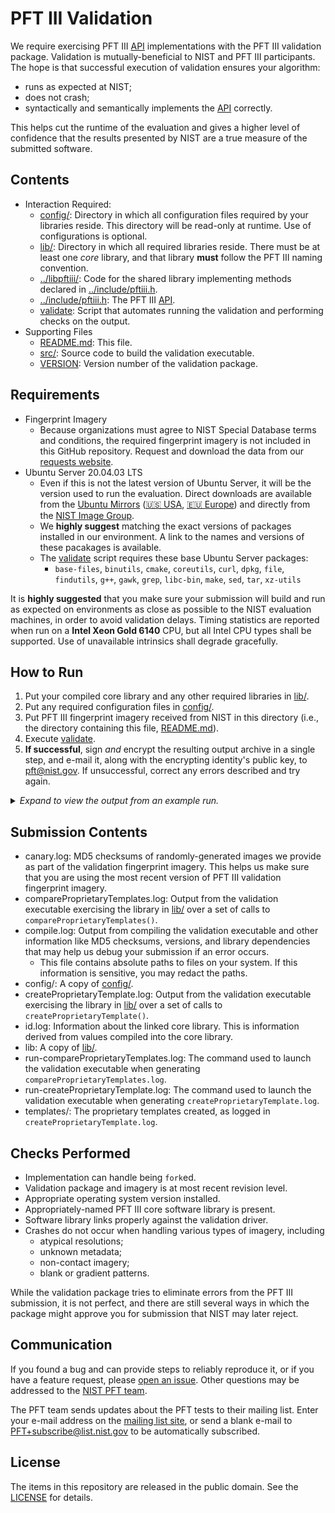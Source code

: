 PFT III Validation
==================

We require exercising PFT III [API] implementations with the PFT III validation
package. Validation is mutually-beneficial to NIST and PFT III participants. The
hope is that successful execution of validation ensures your algorithm:

 * runs as expected at NIST;
 * does not crash;
 * syntactically and semantically implements the [API] correctly.

This helps cut the runtime of the evaluation and gives a higher level of
confidence that the results presented by NIST are a true measure of the
submitted software.

Contents
--------
 * Interaction Required:
   - [config/]: Directory in which all configuration files required by your
     libraries reside. This directory will be read-only at runtime. Use of
     configurations is optional.
   - [lib/]: Directory in which all required libraries reside. There must be at
     least one *core* library, and that library **must** follow the PFT III
     naming convention.
   - [../libpftiii/]: Code for the shared library implementing methods
     declared in [../include/pftiii.h].
   - [../include/pftiii.h]: The PFT III [API].
   - [validate]: Script that automates running the validation and performing
     checks on the output.
 * Supporting Files
   - [README.md]: This file.
   - [src/]: Source code to build the validation executable.
   - [VERSION]: Version number of the validation package.

Requirements
------------

 * Fingerprint Imagery
   - Because organizations must agree to NIST Special Database terms and
     conditions, the required fingerprint imagery is not included in this GitHub
     repository. Request and download the data from our [requests website].
 * Ubuntu Server 20.04.03 LTS
   - Even if this is not the latest version of Ubuntu Server, it will be the
     version used to run the evaluation. Direct downloads are available from the
     [Ubuntu Mirrors] ([🇺🇸 USA], [🇪🇺 Europe]) and directly from the [NIST
     Image Group].
   - We **highly suggest** matching the exact versions of packages installed in
     our environment. A link to the names and versions of these pacakages is
     available.
   - The [validate] script  requires these base Ubuntu Server packages:
      - `base-files`, `binutils`, `cmake`, `coreutils`, `curl`, `dpkg`, `file`,
        `findutils`, `g++`, `gawk`, `grep`, `libc-bin`, `make`, `sed`, `tar`,
        `xz-utils`

It is **highly suggested** that you make sure your submission will build and run
as expected on environments as close as possible to the NIST evaluation
machines, in order to avoid validation delays. Timing statistics are reported
when run on a **Intel Xeon Gold 6140** CPU, but all Intel CPU types shall be
supported. Use of unavailable intrinsics shall degrade gracefully.

How to Run
----------
 1. Put your compiled core library and any other required libraries in [lib/].
 2. Put any required configuration files in [config/].
 3. Put PFT III fingerprint imagery received from NIST in this directory (i.e.,
    the directory containing this file, [README.md]).
 4. Execute [validate].
 5. **If successful**, sign *and* encrypt the resulting output archive in a
    single step, and e-mail it, along with the encrypting identity's public key,
    to pft@nist.gov. If unsuccessful, correct any errors described and try
    again.

<details>
  <summary><em>Expand to view the output from an example run.</em></summary>

```
$ cp /path/to/libpftiii_nullimpl_0001.so lib/
$ cp /path/to/config.txt config/
$ cp /path/to/pftiii_validation_images_*.tar.gz .
$ ./validate
================================================================================
|    PFT III Validation | Version 202201261503 | 26 Jan 2022 | 20:04:37 UTC    |
================================================================================
Checking for required packages... [OKAY]
Checking for previous validation attempts... [OKAY]
Checking validation version... (202201261503) [OKAY]
Checking OS and version... (Ubuntu Server 20.04.3 LTS (Focal Fossa)) [OKAY]
Checking for validation images... [DEFER]
Expanding pftiii_validation_images_201912181310.tar.gz... [OKAY]
Checking for validation images... [OKAY]
Checking validation image versions... [OKAY]
Looking for core library... (libpftiii_nullimpl_0001.so) [OKAY]
Checking for known environment variables... [OKAY]
Building... [OKAY]
Checking API version... [OKAY]
Checking CBEFF algorithm identifiers for product owners... [OKAY]
Testing createProprietaryTemplate()... [OKAY]
Checking createProprietaryTemplate() logs... [OKAY]
Testing compareProprietaryTemplates()... [OKAY]
Checking compareProprietaryTemplates() logs... [OKAY]
Creating validation submission... (pftiii_validation_nullimpl_0001.tar.gz) [OKAY]

================================================================================
| You have successfully completed your part of PFT III validation. Please      |
| sign and encrypt the file listed below (run './validate encrypt' for an      |
| example).                                                                    |
|                                                                              |
|                    pftiii_validation_nullimpl_0001.tar.gz                    |
|                                                                              |
| Please attach both pftiii_validation_nullimpl_0001.tar.gz.asc and your       |
| public key to an email addressed to pft@nist.gov.                            |
================================================================================

================================================================================
| Please review the marketing and CBEFF information compiled into your         |
| library to make sure it is correct:                                          |
|                                                                              |
| Feature Extraction Algorithm Marketing Identifier:                           |
| -> NIST Stub Implementation Extractor 0.1                                    |
|                                                                              |
| Comparison Marketing Identifier:                                             |
| -> NIST Stub Implementation Comparator 0.1                                   |
|                                                                              |
| CBEFF Feature Extraction Algorithm Product Owner:                            |
| -> 0x000F                                                                    |
|                                                                              |
| CBEFF Feature Extraction Algorithm Identifier:                               |
| -> 0xFFFE                                                                    |
|                                                                              |
| CBEFF Comparison Algorithm Product Owner:                                    |
| -> 0x000F                                                                    |
|                                                                              |
| CBEFF Comparison Algorithm Identifier:                                       |
| -> 0xFFFE                                                                    |
================================================================================

Completed: 26 Jan 2022 | 20:04:57 UTC (Runtime: 20s)
```
</details>

Submission Contents
-------------------
 * canary.log: MD5 checksums of randomly-generated images we provide as part of
   the validation fingerprint imagery. This helps us make sure that you are
   using the most recent version of PFT III validation fingerprint imagery.
 * compareProprietaryTemplates.log: Output from the validation executable
   exercising the library in [lib/] over a set of calls to
   `compareProprietaryTemplates()`.
 * compile.log: Output from compiling the validation executable and other
   information like MD5 checksums, versions, and library dependencies that may
   help us debug your submission if an error occurs.
    - This file contains absolute paths to files on your system. If this
      information is sensitive, you may redact the paths.
 * config/: A copy of [config/].
 * createProprietaryTemplate.log: Output from the validation executable
   exercising the library in [lib/] over a set of calls to
   `createProprietaryTemplate()`.
 * id.log: Information about the linked core library. This is information
   derived from values compiled into the core library.
 * lib: A copy of [lib/].
 * run-compareProprietaryTemplates.log: The command used to launch the
   validation executable when generating `compareProprietaryTemplates.log`.
 * run-createProprietaryTemplate.log: The command used to launch the validation
   executable when generating `createProprietaryTemplate.log`.
 * templates/: The proprietary templates created, as logged in
   `createProprietaryTemplate.log`.

Checks Performed
----------------

 * Implementation can handle being `fork`ed.
 * Validation package and imagery is at most recent revision level.
 * Appropriate operating system version installed.
 * Appropriately-named PFT III core software library is present.
 * Software library links properly against the validation driver.
 * Crashes do not occur when handling various types of imagery, including
   - atypical resolutions;
   - unknown metadata;
   - non-contact imagery;
   - blank or gradient patterns.

While the validation package tries to eliminate errors from the PFT III
submission, it is not perfect, and there are still several ways in which the
package might approve you for submission that NIST may later reject.

Communication
-------------
If you found a bug and can provide steps to reliably reproduce it, or if you
have a feature request, please [open an issue]. Other questions may be addressed
to the [NIST PFT team].

The PFT team sends updates about the PFT tests to their mailing list. Enter your
e-mail address on the [mailing list site], or send a blank e-mail to
PFT+subscribe@list.nist.gov to be automatically subscribed.

License
-------
The items in this repository are released in the public domain. See the
[LICENSE] for details.

[API]: https://pages.nist.gov/pft/doc/pftiii/api/
[Ubuntu Mirrors]: https://launchpad.net/ubuntu/+cdmirrors
[🇺🇸 USA]: https://mirror.math.princeton.edu/pub/ubuntu-iso/focal/ubuntu-20.04.3-live-server-amd64.iso
[🇪🇺 Europe]: http://mirror.init7.net/ubuntu-releases/focal/ubuntu-20.04.3-live-server-amd64.iso
[NIST Image Group]: https://nigos.nist.gov/evaluations/ubuntu-20.04.3-live-server-amd64.iso
[lib/]: https://github.com/usnistgov/pft/blob/master/pftiii/validation/lib
[../libpftiii/]: https://github.com/usnistgov/pft/blob/master/pftiii/libpftiii
[../include/pftiii.h]: https://github.com/usnistgov/pft/blob/master/pftiii/include/pftiii.h
[bin/]: https://github.com/usnistgov/pft/blob/master/pftiii/validation/bin
[config/]: https://github.com/usnistgov/pft/blob/master/pftiii/validation/config
[README.md]: https://github.com/usnistgov/pft/blob/master/pftiii/validation/README.md
[src/]: https://github.com/usnistgov/pft/blob/master/pftiii/validation/src
[VERSION]: https://github.com/usnistgov/pft/blob/master/pftiii/validation/VERSION
[validate]: https://github.com/usnistgov/pft/blob/master/pftiii/validation/validate
[NIST PFT team]: mailto:pft@nist.gov
[open an issue]: https://github.com/usnistgov/pft/issues
[mailing list site]: https://groups.google.com/a/list.nist.gov/forum/#!forum/pft/join
[LICENSE]: https://github.com/usnistgov/pft/blob/master/LICENSE.md
[test plan]: https://pages.nist.gov/pft/doc/pftiii/testplan.pdf
[requests website]: https://nigos.nist.gov/datasets/pftiii_validation/request

